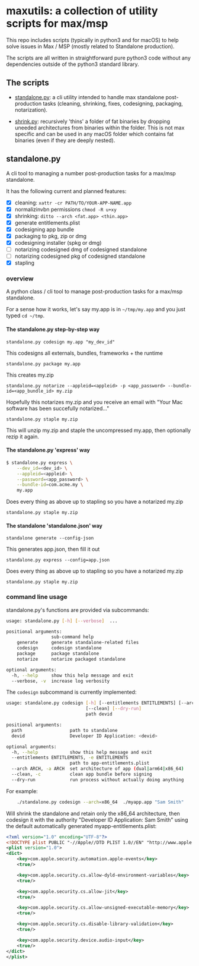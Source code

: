 # maxutils: a collection of utility scripts for max/msp

This repo includes scripts (typically in python3 and for macOS) to help solve issues in Max / MSP (mostly related to Standalone production).

The scripts are all written in straightforward pure python3 code without any dependencies outside of the python3 standard library.

## The scripts

- [standalone.py](standalone.py): a cli utility intended to handle max standalone post-production tasks (cleaning, shrinking, fixes, codesigning, packaging, notarization).

- [shrink.py](shrink.py): recursively 'thins' a folder of fat binaries by dropping uneeded architectures from binaries within the folder. This is not max specific and can be used in any macOS folder which contains fat binaries (even if they are deeply nested).

## standalone.py

A cli tool to managing a number post-production tasks for a max/msp standalone.

It has the following current and planned features:

- [x] cleaning: `xattr -cr PATH/TO/YOUR-APP-NAME.app`
- [x] normalizinvbn permissions `chmod -R u+xy`
- [x] shrinking: `ditto --arch <fat.app> <thin.app>`
- [x] generate entitlements.plist
- [x] codesigning app bundle
- [x] packaging to pkg, zip or dmg
- [x] codesigning installer (spkg or dmg)
- [ ] notarizing codesigned dmg of codesigned standalone
- [ ] notarizing codesigned pkg of codesigned standalone
- [x] stapling

### overview

A python class / cli tool to manage post-production tasks for a max/msp standalone.

For a sense how it works, let's say my.app is in `~/tmp/my.app` and
you just typed `cd ~/tmp`.

#### The standalone.py step-by-step way

`standalone.py codesign my.app "my_dev_id"`

This codesigns all externals, bundles, frameworks + the runtime

`standalone.py package my.app`

This creates my.zip

`standalone.py notarize --appleid=<appleid> -p <app_password> --bundle-id=<app_bundle_id> my.zip`

Hopefully this notarizes my.zip and you receive an email with "Your Mac software has been succefully notarized..."

`standalone.py staple my.zip`

This will unzip my.zip and staple the uncompressed my.app, then optionally rezip it again.

#### The standalone.py 'express' way

```bash
$ standalone.py express \
    --dev_id=<dev_id> \
    --appleid=<appleid> \
    --password=<app_password> \
    --bundle-id=com.acme.my \
    my.app
```

Does every thing as above up to stapling so you have a notarized my.zip

`standalone.py staple my.zip`

#### The standalone 'standalone.json' way

`standalone generate --config-json`

This generates app.json, then fill it out

`standalone.py express --config=app.json`

Does every thing as above up to stapling so you have a notarized my.zip

`standalone.py staple my.zip`

### command line usage

standalone.py's functions are provided via subcommands:

```bash
usage: standalone.py [-h] [--verbose]  ...

positional arguments:
                 sub-command help
    generate     generate standalone-related files
    codesign     codesign standalone
    package      package standalone
    notarize     notarize packaged standalone

optional arguments:
  -h, --help     show this help message and exit
  --verbose, -v  increase log verbosity
```

The `codesign` subcommand is currently implemented:

```bash
usage: standalone.py codesign [-h] [--entitlements ENTITLEMENTS] [--arch ARCH]
                              [--clean] [--dry-run]
                              path devid

positional arguments:
  path                  path to standalone
  devid                 Developer ID Application: <devid>

optional arguments:
  -h, --help            show this help message and exit
  --entitlements ENTITLEMENTS, -e ENTITLEMENTS
                        path to app-entitlements.plist
  --arch ARCH, -a ARCH  set architecture of app (dual|arm64|x86_64)
  --clean, -c           clean app bundle before signing
  --dry-run             run process without actually doing anything
```

For example:

```bash
    ./standalone.py codesign --arch=x86_64  ./myapp.app "Sam Smith"
```

Will shrink the standalone and retain only the x86_64 architecture,
then codesign it with the authority "Developer ID Application: Sam Smith" using the default automatically generated myapp-entitlements.plist:

```xml
<?xml version="1.0" encoding="UTF-8"?>
<!DOCTYPE plist PUBLIC "-//Apple//DTD PLIST 1.0//EN" "http://www.apple.com/DTDs/PropertyList-1.0.dtd">
<plist version="1.0">
<dict>
    <key>com.apple.security.automation.apple-events</key>
    <true/>

    <key>com.apple.security.cs.allow-dyld-environment-variables</key>
    <true/>

    <key>com.apple.security.cs.allow-jit</key>
    <true/>

    <key>com.apple.security.cs.allow-unsigned-executable-memory</key>
    <true/>

    <key>com.apple.security.cs.disable-library-validation</key>
    <true/>

    <key>com.apple.security.device.audio-input</key>
    <true/>
</dict>
</plist>
```

